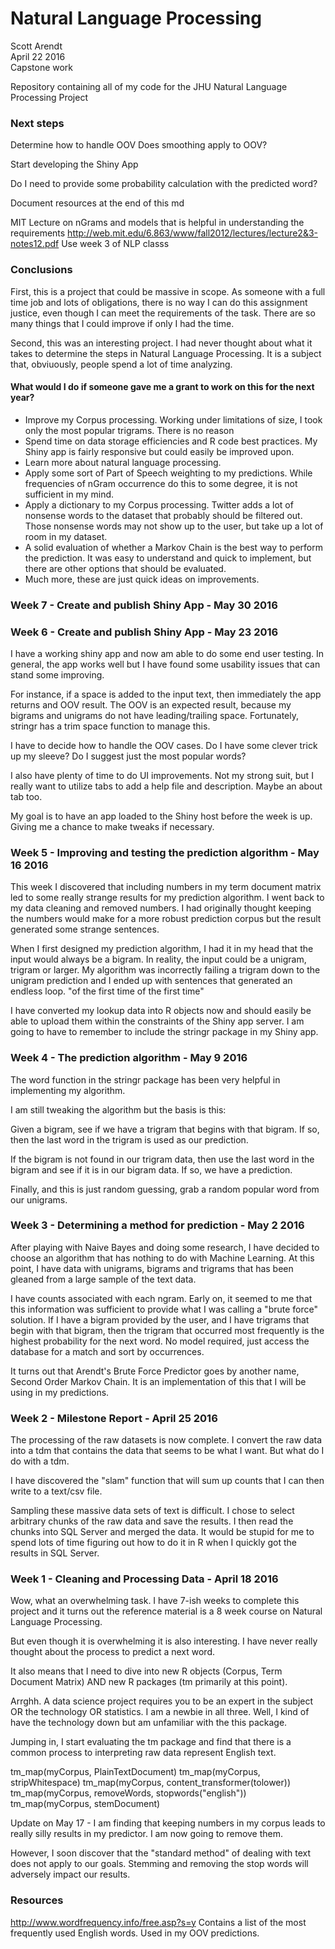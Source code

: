 # Natural Language Processing


Scott Arendt  
April 22 2016  
Capstone work

Repository containing all of my code for the JHU Natural Language Processing Project

### Next steps

Determine how to handle OOV
Does smoothing apply to OOV?

Start developing the Shiny App

Do I need to provide some probability calculation with the predicted word?

Document resources at the end of this md

MIT Lecture on nGrams and models that is helpful in understanding the requirements
http://web.mit.edu/6.863/www/fall2012/lectures/lecture2&3-notes12.pdf
Use week 3 of NLP classs  

### Conclusions

First, this is a project that could be massive in scope.  As someone with a full time job and lots of obligations, there is no way I can do this assignment justice, even though I can meet the requirements of the task.  There are so many things that I could improve if only I had the time.

Second, this was an interesting project.  I had never thought about what it takes to determine the steps in Natural Language Processing.  It is a subject that, obviuously, people spend a lot of time analyzing.

#### What would I do if someone gave me a grant to work on this for the next year?

* Improve my Corpus processing.  Working under limitations of size, I took only the most popular trigrams.  There is no reason
* Spend time on data storage efficiencies and R code best practices.  My Shiny app is fairly responsive but could easily be improved upon.
* Learn more about natural language processing.
* Apply some sort of Part of Speech weighting to my predictions.  While frequencies of nGram occurrence do this to some degree, it is not sufficient in my mind.
* Apply a dictionary to my Corpus processing.  Twitter adds a lot of nonsense words to the dataset that probably should be filtered out.  Those nonsense words may not show up to the user, but take up a lot of room in my dataset.
* A solid evaluation of whether a Markov Chain is the best way to perform the prediction.  It was easy to understand and quick to implement, but there are other options that should be evaluated.
* Much more, these are just quick ideas on improvements.


### Week 7 - Create and publish Shiny App - May 30 2016

### Week 6 - Create and publish Shiny App - May 23 2016

I have a working shiny app and now am able to do some end user testing.  In general, the app works well but I have found some usability issues that can stand some improving.  

For instance, if a space is added to the input text, then immediately the app returns and OOV result.   The OOV is an expected result, because my bigrams and unigrams do not have leading/trailing space. Fortunately, stringr has a trim space function to manage this.

I have to decide how to handle the OOV cases.  Do I have some clever trick up my sleeve?  Do I suggest just the most popular words?  

I also have plenty of time to do UI improvements.  Not my strong suit, but I really want to utilize tabs to add a help file and description.  Maybe an about tab too.

My goal is to have an app loaded to the Shiny host before the week is up.  Giving me a chance to make tweaks if necessary.

### Week 5 - Improving and testing the prediction algorithm - May 16 2016

This week I discovered that including numbers in my term document matrix led to some really strange results for my prediction algorithm.  I went back to my data cleaning and removed numbers.  I had originally thought keeping the numbers would make for a more robust prediction corpus but the result generated some strange sentences.

When I first designed my prediction algorithm, I had it in my head that the input would always be a bigram.  In reality, the input could be a unigram, trigram or larger.  My algorithm was incorrectly failing a trigram down to the unigram prediction and I ended up with sentences that generated an endless loop.  "of the first time of the first time"

I have converted my lookup data into R objects now and should easily be able to upload them within the constraints of the Shiny app server.  I am going to have to remember to include the stringr package in my Shiny app.


### Week 4 - The prediction algorithm - May 9 2016

The word function in the stringr package has been very helpful in implementing my algorithm.

I am still tweaking the algorithm but the basis is this:

Given a bigram, see if we have a trigram that begins with that bigram. If so, then the last word in the trigram is used as our prediction.

If the bigram is not found in our trigram data, then use the last word in the bigram and see if it is in our bigram data.  If so, we have a prediction.

Finally, and this is just random guessing, grab a random popular word from our unigrams.

### Week 3 - Determining a method for prediction - May 2 2016

After playing with Naive Bayes and doing some research, I have decided to choose an algorithm
that has nothing to do with Machine Learning.  At this point, I have data with unigrams, bigrams and trigrams that has been gleaned from a large sample of the text data.

I have counts associated with each ngram.  Early on, it seemed to me that this information
was sufficient to provide what I was calling a "brute force" solution.  If I have a bigram 
provided by the user, and I have trigrams that begin with that bigram, then the trigram that 
occurred most frequently is the highest probability for the next word.  No model required,
just access the database for a match and sort by occurrences.

It turns out that Arendt's Brute Force Predictor goes by another name, Second
Order Markov Chain.  It is an implementation of this that I will be using in my predictions.

### Week 2 - Milestone Report - April 25 2016

The processing of the raw datasets is now complete.  I convert the raw data into a tdm that contains the data that seems to be what I want.  But what do I do with a tdm.

I have discovered the "slam" function that will sum up counts that I can then write to a text/csv file.

Sampling these massive data sets of text is difficult.  I chose to select arbitrary chunks of the raw data and save the results.  I then read the chunks into SQL Server and merged the data.  It would be stupid for me to spend lots of time figuring out how to do it in R when I quickly got the results in SQL Server.

### Week 1 - Cleaning and Processing Data - April 18 2016

Wow, what an overwhelming task.  I have 7-ish weeks to complete this project and it turns out the reference material is a 8 week course on Natural Language Processing.

But even though it is overwhelming it is also interesting.  I have never really thought about the process to predict a next word.  

It also means that I need to dive into new R objects (Corpus, Term Document Matrix) AND new R packages (tm primarily at this point).

Arrghh.  A data science project requires you to be an expert in the subject OR the technology OR statistics.  I am a newbie in all three.  Well, I kind of have the technology down but am unfamiliar with the this package.

Jumping in, I start evaluating the tm package and find that there is a common process to interpreting raw data represent English text.  

tm_map(myCorpus, PlainTextDocument)
tm_map(myCorpus, stripWhitespace)
tm_map(myCorpus, content_transformer(tolower))
tm_map(myCorpus, removeWords, stopwords("english"))
tm_map(myCorpus, stemDocument)

Update on May 17 - I am finding that keeping numbers in my corpus leads to really silly results
in my predictor.  I am now going to remove them.

However, I soon discover that the "standard method" of dealing with text does not apply to our goals.  Stemming and removing the stop words will adversely impact our results.


### Resources

http://www.wordfrequency.info/free.asp?s=y
Contains a list of the most frequently used English words.  Used in my OOV predictions.
